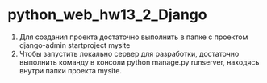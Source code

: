 # python_web_hw13_2_Django
1. Для создания проекта достаточно выполнить в папке с проектом django-admin startproject mysite
2. Чтобы запустить локально сервер для разработки, достаточно выполнить команду в консоли python manage.py runserver, находясь внутри папки проекта mysite.
